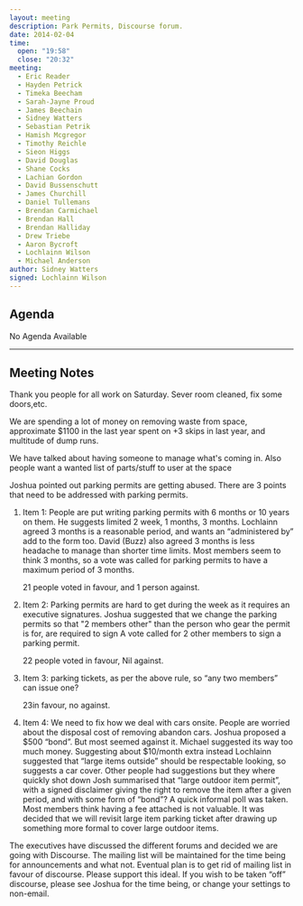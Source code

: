 ```yaml
---
layout: meeting
description: Park Permits, Discourse forum.
date: 2014-02-04
time:
  open: "19:58"
  close: "20:32"
meeting:
  - Eric Reader
  - Hayden Petrick
  - Timeka Beecham
  - Sarah-Jayne Proud
  - James Beechain
  - Sidney Watters
  - Sebastian Petrik
  - Hamish Mcgregor
  - Timothy Reichle
  - Sieon Higgs
  - David Douglas
  - Shane Cocks
  - Lachian Gordon
  - David Bussenschutt
  - James Churchill
  - Daniel Tullemans
  - Brendan Carmichael
  - Brendan Hall
  - Brendan Halliday
  - Drew Triebe
  - Aaron Bycroft
  - Lochlainn Wilson
  - Michael Anderson
author: Sidney Watters
signed: Lochlainn Wilson
---
```


## Agenda

No Agenda Available

---

## Meeting Notes

Thank you people for all work on Saturday. Sever room cleaned, fix some
doors,etc.

We are spending a lot of money on removing waste from space, approximate $1100
in the last year spent on +3 skips in last year, and multitude of dump runs.

We have talked about having someone to manage what's coming in. Also people want
a wanted list of parts/stuff to user at the space

Joshua pointed out parking permits are getting abused. There are 3 points that
need to be addressed with parking permits.

1. Item 1:	People are put writing parking permits with 6 months or 10 years on
   them. He suggests limited 2 week, 1 months, 3 months. Lochlainn agreed 3
   months is a reasonable period, and wants an “administered by” add to the form
   too. David (Buzz) also agreed 3 months is less headache to manage than shorter
   time limits. Most members seem to think 3 months, so a vote was called for
   parking permits to have a maximum period of 3 months.

   21 people voted in favour, and 1 person against.

2. Item 2:	Parking permits are hard to get during the week as it requires an
   executive signatures. Joshua suggested that we change the parking permits so
   that "2 members other" than the person who gear the permit is for, are required
   to sign A vote called for 2 other members to sign a parking permit.

   22 people voted in favour, Nil against.

3. Item 3: parking tickets, as per the above rule, so “any two members” can issue
   one?

   23in favour, no against.

4. Item 4:	We need to fix how we deal with cars onsite. People are worried about
   the disposal cost of removing abandon cars. Joshua proposed a $500 “bond”. But
   most seemed against it. Michael suggested its way too much money. Suggesting
   about $10/month extra instead Lochlainn suggested that “large items outside”
   should be respectable looking, so suggests a car cover. Other people had
   suggestions but they where quickly shot down Josh summarised that “large outdoor
   item permit”, with a signed disclaimer giving the right to remove the item after
   a given period, and with some form of “bond”? A quick informal poll was taken.
   Most members think having a fee attached is not valuable. It was decided that
   we will revisit large item parking ticket after drawing up something more formal
   to cover large outdoor items.

The executives have discussed the different forums and decided we are going with
Discourse. The mailing list will be maintained for the time being for
announcements and what not. Eventual plan is to get rid of mailing list in
favour of discourse. Please support this ideal. If you wish to be taken “off”
discourse, please see Joshua for the time being, or change your settings to
non-email.
